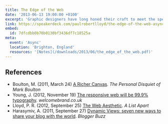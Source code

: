 ```yaml
---
title: The Edge of the Web
date: '2013-06-13 19:00:00 +0100'
excerpt: 'Graphic designers have long honed their craft to meet the specific constraints of television. As web designers begin to understand the true nature of our own medium, isn’t about time we did the same?'
link: https://speakerdeck.com/paulrobertlloyd/the-edge-of-the-web-async
embed:
  id: 7dfcdbb0b70b0130bf3436df7c18525a
meta:
  event: 'Async'
  location: 'Brighton, England'
  resources: '[Notes](/downloads/2013/06/the_edge_of_the_web.pdf)'
---
```

## References

  * Boulton, M. (2011, March 24) [A Richer Canvas](http://www.markboulton.co.uk/journal/a-richer-canvas). <cite>The Personal Disquiet of Mark Boulton</cite>
  * Young, J. (2012, November 19) [The responsive web will be 99.9% typography](http://www.welcomebrand.co.uk/thoughts/the-responsive-web-will-be-99-9-typography/). <cite>welcomebrand.co.uk</cite>
  * Lloyd, P. R. (2012, September 25) [The Web Aesthetic](http://alistapart.com/article/the-web-aesthetic). <cite>A List Apart</cite>
  * Harasymiv, A. (2011, September 27) [Dynamic Views: seven new ways to share your blog with the world](http://buzz.blogger.com/2011/09/dynamic-views-seven-new-ways-to-share.html). <cite>Blogger Buzz</cite>
